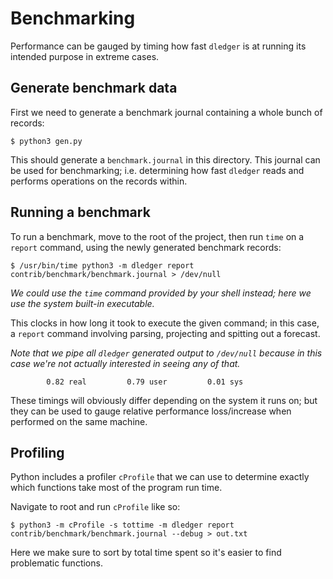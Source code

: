 # Benchmarking

Performance can be gauged by timing how fast `dledger` is at running its intended purpose in extreme cases.

## Generate benchmark data

First we need to generate a benchmark journal containing a whole bunch of records:

```shell
$ python3 gen.py
```

This should generate a `benchmark.journal` in this directory. This journal can be used for benchmarking; i.e. determining how fast `dledger` reads and performs operations on the records within.

## Running a benchmark

To run a benchmark, move to the root of the project, then run `time` on a `report` command, using the newly generated benchmark records:

```shell
$ /usr/bin/time python3 -m dledger report contrib/benchmark/benchmark.journal > /dev/null
```

*We could use the `time` command provided by your shell instead; here we use the system built-in executable.*

This clocks in how long it took to execute the given command; in this case, a `report` command involving parsing, projecting and spitting out a forecast.

*Note that we pipe all `dledger` generated output to `/dev/null` because in this case we're not actually interested in seeing any of that.*

```console
        0.82 real         0.79 user         0.01 sys
```

These timings will obviously differ depending on the system it runs on; but they can be used to gauge relative performance loss/increase when performed on the same machine.

## Profiling

Python includes a profiler `cProfile` that we can use to determine exactly which functions take most of the program run time.

Navigate to root and run `cProfile` like so:

```shell
$ python3 -m cProfile -s tottime -m dledger report contrib/benchmark/benchmark.journal --debug > out.txt
```

Here we make sure to sort by total time spent so it's easier to find problematic functions.
